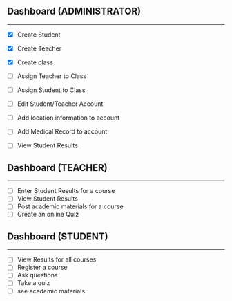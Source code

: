 ## Dashboard (ADMINISTRATOR)
----------------------------    

- [x] Create Student
- [x] Create Teacher
- [x] Create class
- [ ] Assign Teacher to Class
- [ ] Assign Student to Class
- [ ] Edit Student/Teacher Account
- [ ] Add location information to account
- [ ] Add Medical Record to account
- [ ] View Student Results


## Dashboard (TEACHER)
----------------------------   

- [ ] Enter Student Results for a course
- [ ] View Student Results
- [ ] Post academic materials for a course
- [ ] Create an online Quiz

## Dashboard (STUDENT)
----------------------------   

- [ ] View Results for all courses
- [ ] Register a course
- [ ] Ask questions
- [ ] Take a quiz
- [ ] see academic materials
